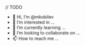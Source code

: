 // TODO
- 👋 Hi, I’m @mkobilev
- 👀 I’m interested in ...
- 🌱 I’m currently learning ...
- 💞️ I’m looking to collaborate on ...
- 📫 How to reach me ...

<!---
mkobilev/mkobilev is a ✨ special ✨ repository because its `README.md` (this file) appears on your GitHub profile.
You can click the Preview link to take a look at your changes.
--->

